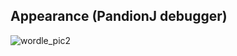 ## Appearance (PandionJ debugger)
![wordle_pic2](https://github.com/Andrxwwww/IP_Wordle-Project-Final-Version/assets/117539407/e3650246-8dd7-4335-8495-b566d8352883)

